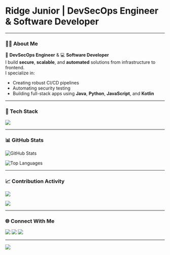 # Ridge Junior | DevSecOps Engineer & Software Developer

---

### 👨‍💻 About Me

🔐 **DevSecOps Engineer** & 💻 **Software Developer**  
I build **secure**, **scalable**, and **automated** solutions from infrastructure to frontend.  
I specialize in:
- Creating robust CI/CD pipelines
- Automating security testing
- Building full-stack apps using **Java**, **Python**, **JavaScript**, and **Kotlin**

---

### 🧰 Tech Stack

<p align="left">
  <img src="https://skillicons.dev/icons?i=java,python,kotlin,js,html,css,git,docker,linux,bash,vscode" />
</p>

---

### 📊 GitHub Stats

<p align="left">
  <img src="https://github-readme-stats.vercel.app/api?username=JuniorCarti&show_icons=true&hide_title=true&count_private=true&hide=prs&theme=radical" alt="GitHub Stats" />
</p>

<p align="left">
  <img src="https://github-readme-stats.vercel.app/api/top-langs/?username=JuniorCarti&layout=compact&theme=radical" alt="Top Languages" />
</p>

---

### 📈 Contribution Activity

<p align="left">
  <img src="https://github-readme-activity-graph.vercel.app/graph?username=JuniorCarti&theme=react-dark&bg_color=0D1117&hide_border=true&area=true" />
</p>

<p align="left">
  <img src="https://streak-stats.demolab.com?user=JuniorCarti&theme=dark&background=0D1117&hide_border=true&ring=4F8CC9&fire=4F8CC9&currStreakNum=FFFFFF" />
</p>

---
### 🌐 Connect With Me

<p align="left">
  <a href="https://www.linkedin.com/in/ridge-junior-2bb333204/"><img src="https://img.shields.io/badge/LinkedIn-0D1117?style=for-the-badge&logo=linkedin&logoColor=4F8CC9" /></a>
  <a href="mailto:ridgejunior204@gmail.com"><img src="https://img.shields.io/badge/Gmail-0D1117?style=for-the-badge&logo=gmail&logoColor=4F8CC9" /></a>
  <a href="https://github.com/JuniorCarti"><img src="https://img.shields.io/badge/GitHub-0D1117?style=for-the-badge&logo=github&logoColor=4F8CC9" /></a>
</p>

---


<p align="left">
  <img src="https://capsule-render.vercel.app/api?type=waving&color=gradient&height=100&section=footer" />
</p>
